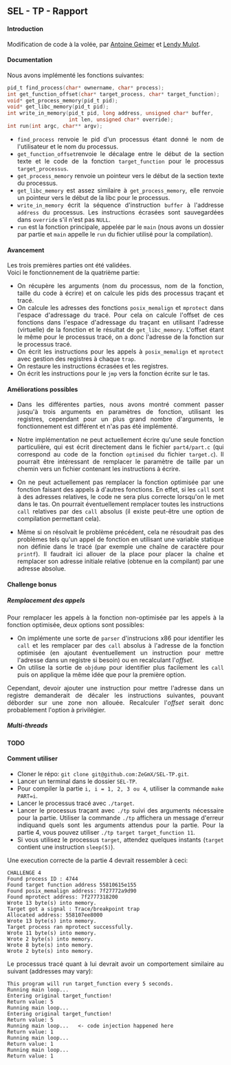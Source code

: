 <div style="text-align: justify">

## SEL - TP - Rapport

#### Introduction

Modification de code à la volée, par [Antoine Geimer](https://github.com/Skepar "Github - Skepar") et [Lendy Mulot](https://github.com/ZeGmX "Github - ZeGmX").

#### Documentation

Nous avons implémenté les fonctions suivantes:
```c
pid_t find_process(char* ownername, char* process);
int get_function_offset(char* target_process, char* target_function);
void* get_process_memory(pid_t pid);
void* get_libc_memory(pid_t pid);
int write_in_memory(pid_t pid, long address, unsigned char* buffer,
                    int len, unsigned char* override);
int run(int argc, char** argv);
```
* `find_process` renvoie le pid d'un processus étant donné le nom de l'utilisateur et le nom du processus.
* `get_function_offset`renvoie le décalage entre le début de la section texte et le code de la fonction `target_function` pour le processus `target_processus`.
* `get_process_memory` renvoie un pointeur vers le début de la section texte du processus.
* `get_libc_memory` est assez similaire à `get_process_memory`, elle renvoie un pointeur vers le début de la libc pour le processus.
* `write_in_memory` écrit la séquence d'instruction `buffer` à l'addresse `address` du processus. Les instructions écrasées sont sauvegardées dans `override` s'il n'est pas `NULL`.
* `run` est la fonction principale, appelée par le `main` (nous avons un dossier par partie et `main` appelle le `run` du fichier utilisé pour la compilation).

#### Avancement

Les trois premières parties ont été validées.  
Voici le fonctionnement de la quatrième partie:

* On récupère les arguments (nom du processus, nom de la fonction, taille du code à écrire) et on calcule les pids des processus traçant et tracé.
* On calcule les adresses des fonctions `posix_memalign` et `mprotect` dans l'espace d'adressage du tracé. Pour cela on calcule l'offset de ces fonctions dans l'espace d'adressage du traçant en utilisant l'adresse (virtuelle) de la fonction et le résultat de `get_libc_memory`. L'offset étant le même pour le processus tracé, on a donc l'adresse de la fonction sur le processus tracé.
* On écrit les instructions pour les appels à `posix_memalign` et `mprotect` avec gestion des registres à chaque `trap`.
* On restaure les instructions écrasées et les registres.
* On écrit les instructions pour le `jmp` vers la fonction écrite sur le tas.

#### Améliorations possibles

* Dans les différentes parties, nous avons montré comment passer jusqu'à trois arguments en paramètres de fonction, utilisant les registres, cependant pour un plus grand nombre d'arguments, le fonctionnement est différent et n'as pas été implémenté.

* Notre implémentation ne peut actuellement écrire qu'une seule fonction particulière, qui est écrit directement dans le fichier `part4/part.c` (qui correspond au code de la fonction `optimised` du fichier `target.c`). Il pourrait être intéressant de remplacer le paramètre de taille par un chemin vers un fichier contenant les instructions à écrire.

* On ne peut actuellement pas remplacer la fonction optimisée par une fonction faisant des appels à d'autres fonctions. En effet, si les `call` sont à des adresses relatives, le code ne sera plus correcte lorsqu'on le met dans le tas. On pourrait éventuellement remplacer toutes les instructions `call` relatives par des `call` absolus (il existe peut-être une option de compilation permettant cela).

* Même si on résolvait le problème précédent, cela ne résoudrait pas des problèmes tels qu'un appel de fonction en utilisant une variable statique non définie dans le tracé (par exemple une chaîne de caractère pour `printf`). Il faudrait ici allouer de la place pour placer la chaîne et remplacer son adresse initiale relative (obtenue en la compilant) par une adresse absolue.

#### Challenge bonus

##### Remplacement des appels

Pour remplacer les appels à la fonction non-optimisée par les appels à la fonction optimisée, deux options sont possibles:

* On implémente une sorte de `parser` d'instrucions x86 pour identifier les `call` et les remplacer par des `call` absolus à l'adresse de la fonction optimisée (en ajoutant éventuellement un instruction pour mettre l'adresse dans un registre si besoin) ou en recalculant l'*offset*.
* On utilise la sortie de `objdump` pour identifier plus facilement les `call` puis on applique la même idée que pour la première option.

Cependant, devoir ajouter une instruction pour mettre l'adresse dans un registre demanderait de décaler les instructions suivantes, pouvant déborder sur une zone non allouée. Recalculer l'*offset* serait donc probablement l'option à privilégier.

##### Multi-threads

**TODO**

#### Comment utiliser

* Cloner le répo: `git clone git@github.com:ZeGmX/SEL-TP.git`.
* Lancer un terminal dans le dossier `SEL-TP`.
* Pour compiler la partie `i, i = 1, 2, 3 ou 4`, utiliser la commande `make PART=i`.
* Lancer le processus tracé avec `./target`.
* Lancer le processus traçant avec `./tp` suivi des arguments nécessaire pour la partie. Utiliser la commande `./tp` affichera un message d'erreur indiquand quels sont les arguments attendus pour la partie. Pour la partie 4, vous pouvez utiliser `./tp target target_function 11`.
* Si vous utilisez le processus `target`, attendez quelques instants (`target` contient une instruction `sleep(5)`).

Une execution correcte de la partie 4 devrait ressembler à ceci:
```
CHALLENGE 4
Found process ID : 4744
Found target function address 55810615e155
Found posix_memalign address: 7f27772a9d90
Found mprotect address: 7f2777318200
Wrote 13 byte(s) into memory.
Target got a signal : Trace/breakpoint trap
Allocated address: 558107ee8000
Wrote 13 byte(s) into memory.
Target process ran mprotect successfully.
Wrote 11 byte(s) into memory.
Wrote 2 byte(s) into memory.
Wrote 8 byte(s) into memory.
Wrote 2 byte(s) into memory.
```
Le processus tracé quant à lui devrait avoir un comportement similaire au suivant (addresses may vary):
```
This program will run target_function every 5 seconds.
Running main loop...
Entering original target_function!
Return value: 5
Running main loop...
Entering original target_function!
Return value: 5
Running main loop...   <- code injection happened here
Return value: 1
Running main loop...
Return value: 1
Running main loop...
Return value: 1
```

</div>
